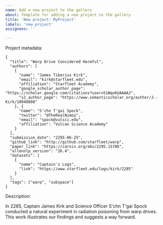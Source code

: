 ```yaml
---
name: Add a new project to the gallery
about: Template for adding a new project to the gallery
title: 'New project: MyProject'
labels: 'new project'
assignees: ''

---
```


Project metadata:
```
{
  "title": "Warp Drive Considered Harmful",
  "authors": [
    {
      "name": "James Tiberius Kirk",
      "email": "kirk@starfleet.edu",
      "affiliation": "Starfleet Academy",
      "google_scholar_author_page": "https://scholar.google.com/citations?user=51Wqo6UAAAAJ",
      "s2_author_page": "https://www.semanticscholar.org/author/J.-Kirk/10948808"
    }, {
      "name": "S'chn T'gai Spock",
      "twitter": "@TheRealNimoy",
      "email": "spock@vulsci.edu",
      "affiliation": "Vulcan Science Academy"
    }
  ],
  "submission_date": "2295-06-25",
  "github_link": "http://github.com/starfleet/warp",
  "paper_link": "https://carxiv.org/abs/2295.15786",
  "allennlp_version": "26.4",
  "datasets": [
    {
      "name": "Captain's Logs",
      "link": "https://www.starfleet.edu/logs/kirk/2285"
    }
  ],
  "tags": ["warp", "subspace"]
}
```

Description:

In 2285, Captain James Kirk and Science Officer S'chn T'gai Spock conducted a natural experiment in radiation
poisoning from warp drives. This work illustrates our findings and suggests a way forward.
